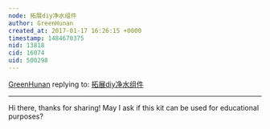 ```yaml
---
node: 拓展diy净水组件 
author: GreenHunan
created_at: 2017-01-17 16:26:15 +0000
timestamp: 1484670375
nid: 13818
cid: 16074
uid: 500298
---
```




[GreenHunan](../profile/GreenHunan) replying to: [拓展diy净水组件 ](../notes/Shizi/12-28-2016/diy)

----
Hi there, thanks for sharing! May I ask if this kit can be used for educational purposes? 